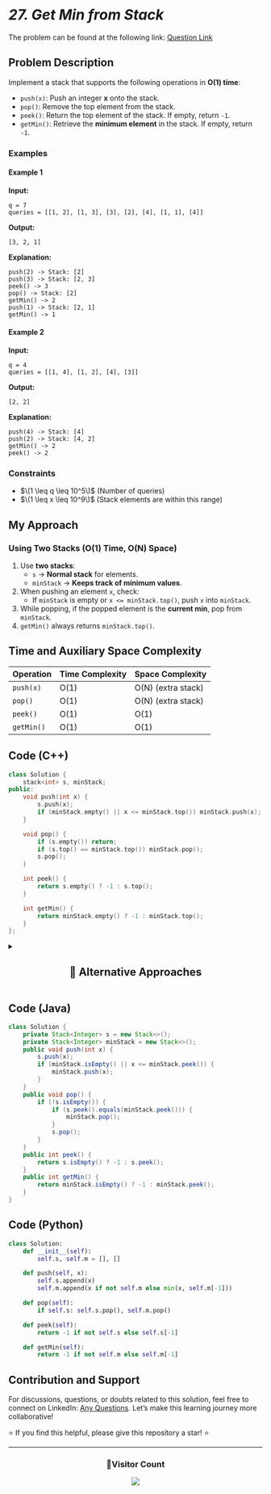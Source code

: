 # _27. Get Min from Stack_

The problem can be found at the following link: [Question Link](https://www.geeksforgeeks.org/problems/get-minimum-element-from-stack/)

## **Problem Description**

Implement a stack that supports the following operations in **O(1) time**:

- `push(x)`: Push an integer **x** onto the stack.
- `pop()`: Remove the top element from the stack.
- `peek()`: Return the top element of the stack. If empty, return `-1`.
- `getMin()`: Retrieve the **minimum element** in the stack. If empty, return `-1`.

### **Examples**

#### **Example 1**

**Input:**

```
q = 7
queries = [[1, 2], [1, 3], [3], [2], [4], [1, 1], [4]]
```

**Output:**

```
[3, 2, 1]
```

**Explanation:**

```
push(2) -> Stack: [2]
push(3) -> Stack: [2, 3]
peek() -> 3
pop() -> Stack: [2]
getMin() -> 2
push(1) -> Stack: [2, 1]
getMin() -> 1
```

#### **Example 2**

**Input:**

```
q = 4
queries = [[1, 4], [1, 2], [4], [3]]
```

**Output:**

```
[2, 2]
```

**Explanation:**

```
push(4) -> Stack: [4]
push(2) -> Stack: [4, 2]
getMin() -> 2
peek() -> 2
```

### **Constraints**

- $\(1 \leq q \leq 10^5\)$ (Number of queries)
- $\(1 \leq x \leq 10^9\)$ (Stack elements are within this range)

## **My Approach**

### **Using Two Stacks (O(1) Time, O(N) Space)**

1. Use **two stacks**:
   - `s` → **Normal stack** for elements.
   - `minStack` → **Keeps track of minimum values**.
2. When pushing an element `x`, check:
   - If `minStack` is empty or `x <= minStack.top()`, push `x` into `minStack`.
3. While popping, if the popped element is the **current min**, pop from `minStack`.
4. `getMin()` always returns `minStack.top()`.

## **Time and Auxiliary Space Complexity**

| **Operation** | **Time Complexity** | **Space Complexity** |
| ------------- | ------------------- | -------------------- |
| `push(x)`     | O(1)                | O(N) (extra stack)   |
| `pop()`       | O(1)                | O(N) (extra stack)   |
| `peek()`      | O(1)                | O(1)                 |
| `getMin()`    | O(1)                | O(1)                 |

## **Code (C++)**

```cpp
class Solution {
    stack<int> s, minStack;
public:
    void push(int x) {
        s.push(x);
        if (minStack.empty() || x <= minStack.top()) minStack.push(x);
    }

    void pop() {
        if (s.empty()) return;
        if (s.top() == minStack.top()) minStack.pop();
        s.pop();
    }

    int peek() {
        return s.empty() ? -1 : s.top();
    }

    int getMin() {
        return minStack.empty() ? -1 : minStack.top();
    }
};
```

<details>
  <summary><h2 align="center">📌 Alternative Approaches</h2></summary>

### **2️⃣ Using Single Stack with Pair (`O(1)` Space Overhead)**

#### **Approach**

- Instead of maintaining two stacks, store **(value, min_so_far)** as a pair in one stack.
- This ensures `getMin()` always retrieves the min value in **O(1)** time.

```cpp
class Solution {
    stack<pair<int, int>> s;
public:
    void push(int x) { s.push({x, s.empty() ? x : min(x, s.top().second)}); }
    void pop() { if (!s.empty()) s.pop(); }
    int peek() { return s.empty() ? -1 : s.top().first; }
    int getMin() { return s.empty() ? -1 : s.top().second; }
};
```

🔹 **Reduces extra space needed for `minStack`!**

### **3️⃣ Using Single Stack with Variable (`O(1)` Extra Space)**

#### **Approach**

- Store the **minimum value separately** instead of using an extra stack.
- If `x` is **less than the current minimum**, **push a modified value** (2\*x - min).
- While popping, **restore the previous minimum**.

```cpp
class Solution {
    stack<long long> s;
    long long minVal;
public:
    void push(int x) {
        if (s.empty()) { minVal = x; s.push(x); }
        else if (x >= minVal) s.push(x);
        else { s.push(2LL * x - minVal); minVal = x; }
    }

    void pop() {
        if (s.empty()) return;
        if (s.top() < minVal) minVal = 2 * minVal - s.top();
        s.pop();
    }

    int peek() { return s.empty() ? -1 : (s.top() < minVal ? minVal : s.top()); }
    int getMin() { return s.empty() ? -1 : minVal; }
};
```

🔹 **Uses `O(1)` extra space while maintaining `O(1)` operations!**

## **Comparison of Approaches**

| **Approach**                      | ⏱️ **Time Complexity** | 🗂️ **Space Complexity** | ✅ **Pros**                      | ⚠️ **Cons**                     |
| --------------------------------- | ---------------------- | ----------------------- | -------------------------------- | ------------------------------- |
| **Two Stacks (`s` & `minStack`)** | 🟢 `O(1)`              | 🟡 `O(N)`               | Simple & direct implementation   | Extra stack memory required     |
| **Single Stack with Pair**        | 🟢 `O(1)`              | 🟡 `O(N)`               | Stores min directly in one stack | Uses `pair<int, int>` overhead  |
| **Single Stack with Variable**    | 🟢 `O(1)`              | 🟢 `O(1)`               | Space-efficient, no extra stack  | Requires special encoding logic |

## **💡 Best Choice?**

- ✅ **For space efficiency:** Single stack with min encoding (`O(1)` space).
- ✅ **For clarity:** Two stacks (`s` & `minStack`).
- ✅ **For best of both worlds:** Single stack with pairs (`O(1)` operations).

</details>

## **Code (Java)**

```java
class Solution {
    private Stack<Integer> s = new Stack<>();
    private Stack<Integer> minStack = new Stack<>();
    public void push(int x) {
        s.push(x);
        if (minStack.isEmpty() || x <= minStack.peek()) {
            minStack.push(x);
        }
    }
    public void pop() {
        if (!s.isEmpty()) {
            if (s.peek().equals(minStack.peek())) {
                minStack.pop();
            }
            s.pop();
        }
    }
    public int peek() {
        return s.isEmpty() ? -1 : s.peek();
    }
    public int getMin() {
        return minStack.isEmpty() ? -1 : minStack.peek();
    }
}
```

## **Code (Python)**

```python
class Solution:
    def __init__(self):
        self.s, self.m = [], []

    def push(self, x):
        self.s.append(x)
        self.m.append(x if not self.m else min(x, self.m[-1]))

    def pop(self):
        if self.s: self.s.pop(), self.m.pop()

    def peek(self):
        return -1 if not self.s else self.s[-1]

    def getMin(self):
        return -1 if not self.m else self.m[-1]
```

## Contribution and Support

For discussions, questions, or doubts related to this solution, feel free to connect on LinkedIn: [Any Questions](https://www.linkedin.com/in/patel-hetkumar-sandipbhai-8b110525a/). Let’s make this learning journey more collaborative!

⭐ If you find this helpful, please give this repository a star! ⭐

---

<div align="center">
  <h3><b>📍Visitor Count</b></h3>
</div>

<p align="center">
  <img src="https://visitor-badge.laobi.icu/badge?page_id=Hunterdii.GeeksforGeeks-POTD" />
</p>
